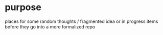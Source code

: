 # purpose

places for some random thoughts / fragmented idea or in progress items before they go into a more formalized repo
